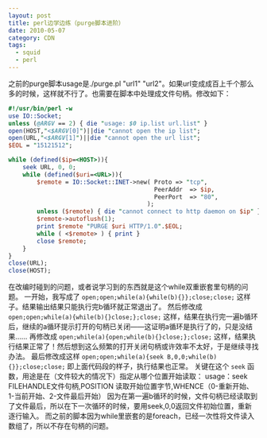 ```yaml
---
layout: post
title: perl边学边练（purge脚本进阶）
date: 2010-05-07
category: CDN
tags:
  - squid
  - perl
---
```


之前的purge脚本usage是./purge.pl "url1" "url2"。如果url变成成百上千个那么多的时候，这样就不行了。也需要在脚本中处理成文件句柄。修改如下：
```perl
#!/usr/bin/perl -w
use IO::Socket;
unless (@ARGV == 2) { die "usage: $0 ip.list url.list" }
open(HOST,"<$ARGV[0]")||die "cannot open the ip list";
open(URL,"<$ARGV[1]")||die "cannot open the url list";
$EOL = "15121512";

while (defined($ip=<HOST>)){
    seek URL, 0, 0;
    while (defined($uri=<URL>)){
        $remote = IO::Socket::INET->new( Proto => "tcp",
                                         PeerAddr  => $ip,
                                         PeerPort  => "80",
                                       );
        unless ($remote) { die "cannot connect to http daemon on $ip" }
        $remote->autoflush(1);
        print $remote "PURGE $uri HTTP/1.0".$EOL;
        while ( <$remote> ) { print }
        close $remote;
    }
}
close(URL);
close(HOST);
```
在改编时碰到的问题，或者说学习到的东西就是这个while双重嵌套里句柄的问题。
一开始，我写成了 `open;open;while(a){while(b){}};close;close;` 这样子。结果输出结果只能执行完b循环就正常退出了。
然后修改成 `open;open;while(a){while(b){}close;};close;` 这样，结果在执行完一遍b循环后，继续的a循环提示打开的句柄已关闭——这证明a循环是执行了的，只是没结果……
再修改成 `open;while(a){open;while(b){}close;};close;` 这样，结果执行结果正常了！然后想到这么频繁的打开关闭句柄或许效率不太好，于是继续寻找办法。
最后修改成这样 `open;open;while(a){seek B,0,0;while(b){}};close;close;` 即上面代码段的样子，执行结果也正常。
关键在这个 `seek` 函数，用途是在（文件较大的情况下）指定从哪个位置开始读取：
usage：seek FILEHANDLE文件句柄,POSITION 读取开始位置字节,WHENCE（0-重新开始、1-当前开始、2-文件最后开始）
因为在第一遍b循环的时候，文件句柄已经读取到了文件最后，所以在下一次循环的时候，要用seek,0,0返回文件初始位置，重新逐行输入。
而之前的脚本因为while里嵌套的是foreach，已经一次性将文件读入数组了，所以不存在句柄的问题。

